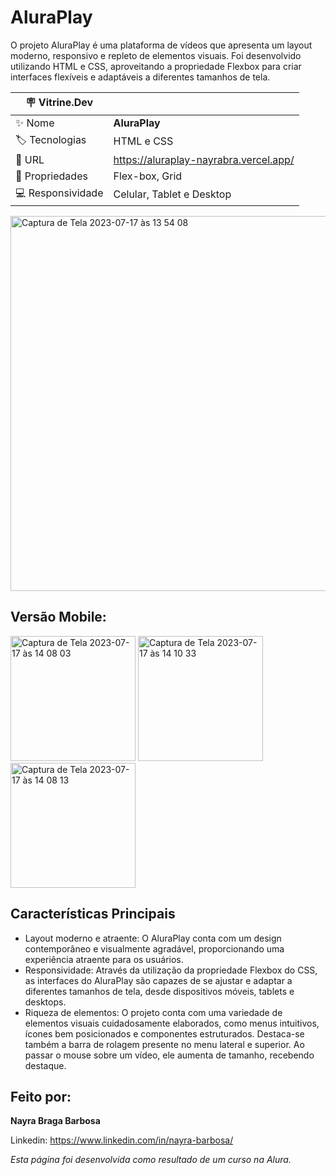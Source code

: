 # AluraPlay

O projeto AluraPlay é uma plataforma de vídeos que apresenta um layout moderno, responsivo e repleto de elementos visuais. Foi desenvolvido utilizando HTML e CSS, aproveitando a propriedade Flexbox para criar interfaces flexíveis e adaptáveis a diferentes tamanhos de tela.

|:placard: Vitrine.Dev |                                      | 
| -------------------- | -------------------------------------|
| :sparkles: Nome      | **AluraPlay**                        |
| :label: Tecnologias  | HTML e CSS                           |
| :rocket: URL         |https://aluraplay-nayrabra.vercel.app/|
| 🧰 Propriedades      | Flex-box, Grid                       |
| 💻 Responsividade    | Celular, Tablet e Desktop            |

<img width="600" alt="Captura de Tela 2023-07-17 às 13 54 08" src="https://github.com/nayrabra/aluraplay/assets/102299426/b3dddbb5-ccfb-407f-85cd-678cbbd36ae4#vitrinedev">

## Versão Mobile:

<img width="200" alt="Captura de Tela 2023-07-17 às 14 08 03" src="https://github.com/nayrabra/aluraplay/assets/102299426/0027509a-b2a7-4d1d-aa31-1bfd73a68e08">

<img width="200" alt="Captura de Tela 2023-07-17 às 14 10 33" src="https://github.com/nayrabra/aluraplay/assets/102299426/84436ced-7e05-4e92-bcb8-e4500cf099c1">

<img width="200" alt="Captura de Tela 2023-07-17 às 14 08 13" src="https://github.com/nayrabra/aluraplay/assets/102299426/e9c90fde-05c1-45f3-9eb8-109c4a11a583">

## Características Principais

* Layout moderno e atraente: O AluraPlay conta com um design contemporâneo e visualmente agradável, proporcionando uma experiência atraente para os usuários.
* Responsividade: Através da utilização da propriedade Flexbox do CSS, as interfaces do AluraPlay são capazes de se ajustar e adaptar a diferentes tamanhos de tela, desde dispositivos móveis, tablets e desktops.
* Riqueza de elementos: O projeto conta com uma variedade de elementos visuais cuidadosamente elaborados, como menus intuitivos, ícones bem posicionados e componentes estruturados. Destaca-se também a barra de rolagem presente no menu lateral e superior. Ao passar o mouse sobre um vídeo, ele aumenta de tamanho, recebendo destaque.

## Feito por:

**Nayra Braga Barbosa**

Linkedin: https://www.linkedin.com/in/nayra-barbosa/

*Esta página foi desenvolvida como resultado de um curso na Alura.*






